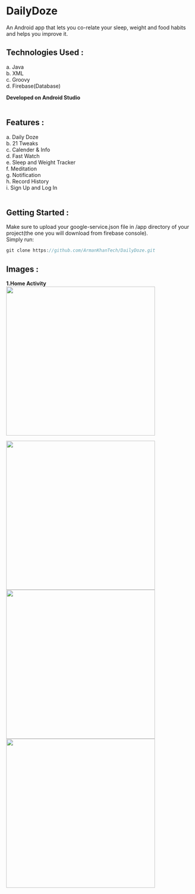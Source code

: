 # DailyDoze
An Android app that lets you co-relate your sleep, weight and food habits and helps you improve it.

## Technologies Used :
a. Java<br>
b. XML<br>
c. Groovy<br>
d. Firebase(Database)

**Developed on Android Studio**
<br>
<br>

## Features :
a. Daily Doze<br>
b. 21 Tweaks<br>
c. Calender & Info<br>
d. Fast Watch<br>
e. Sleep and Weight Tracker<br>
f. Meditation<br>
g. Notification<br>
h. Record History<br>
i. Sign Up and Log In
<br>
<br>

## Getting Started :
Make sure to upload your google-service.json file in /app directory of your project(the one you will download from firebase console). 
<br>
Simply run:
<br>
```javascript
git clone https://github.com/ArmanKhanTech/DailyDoze.git
```

## Images :
**1.Home Activity**
<img src="https://user-images.githubusercontent.com/92728787/234006113-6d7f8c5b-8c54-44e0-8406-423e35bd3475.jpg" width="400"/> <br>

<img src="https://user-images.githubusercontent.com/92728787/234006094-20cac45f-fc1c-4b0d-aa4d-12de4a052329.jpg" width="400"/> 
<img src="https://user-images.githubusercontent.com/92728787/234006113-6d7f8c5b-8c54-44e0-8406-423e35bd3475.jpg" width="400"/> 
<img src="https://user-images.githubusercontent.com/92728787/234007519-a57a51c8-0ee7-4383-9d96-b589395f3f58.jpg" width="400"/> 

